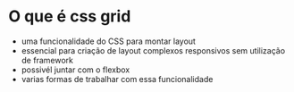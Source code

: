 # O que é css grid

- uma funcionalidade do CSS para montar layout
- essencial para criação de layout complexos responsivos sem utilização de framework
- possivél juntar com o flexbox
- varias formas de trabalhar com essa funcionalidade

